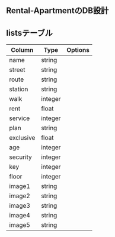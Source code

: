 ## Rental-ApartmentのDB設計

## listsテーブル
|Column|Type|Options|
|------|----|-------|
|name|string||
|street|string||
|route|string||
|station|string||
|walk|integer||
|rent|float||
|service|integer||
|plan|string||
|exclusive|float||
|age|integer||
|security|integer||
|key|integer||
|floor|integer||
|image1|string||
|image2|string||
|image3|string||
|image4|string||
|image5|string||